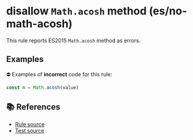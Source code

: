 # disallow `Math.acosh` method (es/no-math-acosh)

This rule reports ES2015 `Math.acosh` method as errors.

## Examples

⛔ Examples of **incorrect** code for this rule:

```js
const n = Math.acosh(value)
```

## 📚 References

- [Rule source](../../lib/rules/no-math-acosh.js)
- [Test source](../../tests/lib/rules/no-math-acosh.js)

